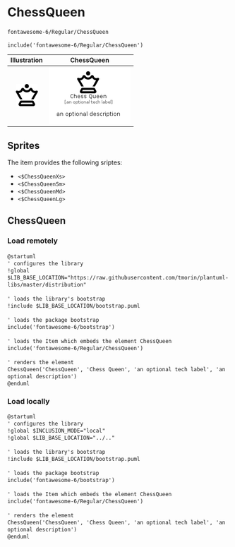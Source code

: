 # ChessQueen


```text
fontawesome-6/Regular/ChessQueen
```

```text
include('fontawesome-6/Regular/ChessQueen')
```



| Illustration | ChessQueen |
| :---: | :---: |
| ![illustration for Illustration](../../fontawesome-6/Regular/ChessQueen.png) | ![illustration for ChessQueen](../../fontawesome-6/Regular/ChessQueen.Local.png) |



## Sprites
The item provides the following sriptes:

- `<$ChessQueenXs>`
- `<$ChessQueenSm>`
- `<$ChessQueenMd>`
- `<$ChessQueenLg>`





## ChessQueen

### Load remotely
```plantuml
@startuml
' configures the library
!global $LIB_BASE_LOCATION="https://raw.githubusercontent.com/tmorin/plantuml-libs/master/distribution"

' loads the library's bootstrap
!include $LIB_BASE_LOCATION/bootstrap.puml

' loads the package bootstrap
include('fontawesome-6/bootstrap')

' loads the Item which embeds the element ChessQueen
include('fontawesome-6/Regular/ChessQueen')

' renders the element
ChessQueen('ChessQueen', 'Chess Queen', 'an optional tech label', 'an optional description')
@enduml
```

### Load locally
```plantuml
@startuml
' configures the library
!global $INCLUSION_MODE="local"
!global $LIB_BASE_LOCATION="../.."

' loads the library's bootstrap
!include $LIB_BASE_LOCATION/bootstrap.puml

' loads the package bootstrap
include('fontawesome-6/bootstrap')

' loads the Item which embeds the element ChessQueen
include('fontawesome-6/Regular/ChessQueen')

' renders the element
ChessQueen('ChessQueen', 'Chess Queen', 'an optional tech label', 'an optional description')
@enduml
```

